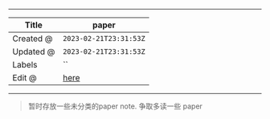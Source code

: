 -----

| Title     | paper                                                 |
| --------- | ----------------------------------------------------- |
| Created @ | `2023-02-21T23:31:53Z`                                |
| Updated @ | `2023-02-21T23:31:53Z`                                |
| Labels    | \`\`                                                  |
| Edit @    | [here](https://github.com/junxnone/aiwiki/issues/386) |

-----

> 暂时存放一些未分类的paper note. 争取多读一些 paper
